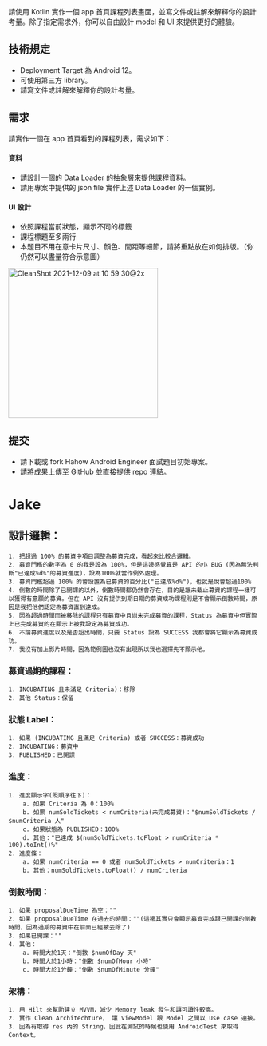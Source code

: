 
請使用 Kotlin 實作一個 app 首頁課程列表畫面，並寫文件或註解來解釋你的設計考量。除了指定需求外，你可以自由設計 model 和 UI 來提供更好的體驗。

## 技術規定
- Deployment Target 為 Android 12。
- 可使用第三方 library。
- 請寫文件或註解來解釋你的設計考量。

## 需求
請實作一個在 app 首頁看到的課程列表，需求如下：

#### 資料
- 請設計一個的 Data Loader 的抽象層來提供課程資料。
- 請用專案中提供的 json file 實作上述 Data Loader 的一個實例。

#### UI 設計
- 依照課程當前狀態，顯示不同的標籤
- 課程標題至多兩行
- 本題目不用在意卡片尺寸、顏色、間距等細節，請將重點放在如何排版。（你仍然可以盡量符合示意圖）
<img width="300" alt="CleanShot 2021-12-09 at 10 59 30@2x" src="https://user-images.githubusercontent.com/76472179/145350022-b4624fe0-2612-4fdb-950c-da6898ca4166.png">

## 提交

- 請下載或 fork Hahow Android Engineer 面試題目初始專案。
- 請將成果上傳至 GitHub 並直接提供 repo 連結。

# Jake

## 設計邏輯：
	1. 把超過 100% 的募資中項目調整為募資完成，看起來比較合邏輯。
	2. 募資門檻的數字為 0 的我是設為 100%，但是這邊感覺算是 API 的小 BUG (因為無法判斷"已達成%d%"的募資進度)，設為100%就當作例外處理。
	3. 募資門檻超過 100% 的會設置為已募資的百分比("已達成%d%")，也就是說會超過100%
	4. 倒數的時間除了已開課的以外，倒數時間都仍然會存在，目的是讓未截止募資的課程一樣可以獲得有意願的募資。但在 API 沒有提供到期日期的募資成功課程則是不會顯示倒數時間，原因是我把他們認定為募資直到達成。
	5. 因為超過時間而被移除的課程只有募資中且尚未完成募資的課程，Status 為募資中但實際上已完成募資的在顯示上被我設定為募資成功。
	6. 不論募資進度以及是否超出時間，只要 Status 設為 SUCCESS 我都會將它顯示為募資成功。
	7. 我沒有加上影片時間，因為範例圖也沒有出現所以我也選擇先不顯示他。

### 募資過期的課程：
	1. INCUBATING 且未滿足 Criteria)：移除
	2. 其他 Status：保留


### 狀態 Label：
	1. 如果 (INCUBATING 且滿足 Criteria) 或者 SUCCESS：募資成功
	2. INCUBATING：募資中
	3. PUBLISHED：已開課
  
### 進度：
	1. 進度顯示字(照順序往下)：
		a. 如果 Criteria 為 0：100%
		b. 如果 numSoldTickets < numCriteria(未完成募資)："$numSoldTickets / $numCriteria 人"
		c. 如果狀態為 PUBLISHED：100%
		d. 其他："已達成 $(numSoldTickets.toFloat > numCriteria * 100).toInt()%"
	2. 進度條：
		a. 如果 numCriteria == 0 或者 numSoldTickets > numCriteria：1
		b. 其他：numSoldTickets.toFloat() / numCriteria

### 倒數時間：
	1. 如果 proposalDueTime 為空：""
	2. 如果 proposalDueTime 在過去的時間：""(這邊其實只會顯示募資完成跟已開課的倒數時間，因為過期的募資中在前面已經被去除了)
	3. 如果已開課：""
	4. 其他：
		a. 時間大於1天："倒數 $numOfDay 天"
		b. 時間大於1小時："倒數 $numOfHour 小時"
		c. 時間大於1分鐘："倒數 $numOfMinute 分鐘"

### 架構：
	1. 用 Hilt 來幫助建立 MVVM，減少 Memory leak 發生和讓可讀性較高。
	2. 實作 Clean Architechture， 讓 ViewModel 跟 Model 之間以 Use case 連接。
	3. 因為有取得 res 內的 String，因此在測試的時候也使用 AndroidTest 來取得 Context。
